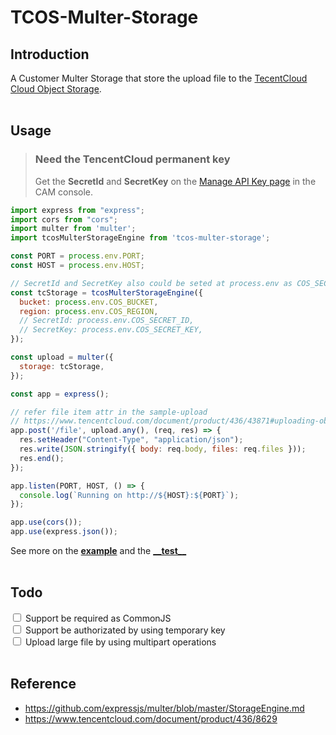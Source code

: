 # TCOS-Multer-Storage

## Introduction
A Customer Multer Storage that store the upload file to the [TecentCloud Cloud Object Storage](https://www.tencentcloud.com/products/cos).
<br>
<br>
## Usage
> ### Need the **TencentCloud permanent key** <br>
> Get the **SecretId** and **SecretKey** on the [Manage API Key page](https://console.tencentcloud.com/cam/capi) in the CAM console.

```javascript
import express from "express";
import cors from "cors";
import multer from 'multer';
import tcosMulterStorageEngine from 'tcos-multer-storage';

const PORT = process.env.PORT;
const HOST = process.env.HOST;

// SecretId and SecretKey also could be seted at process.env as COS_SECRET_ID and COS_SECRET_KEY
const tcStorage = tcosMulterStorageEngine({
  bucket: process.env.COS_BUCKET,
  region: process.env.COS_REGION,
  // SecretId: process.env.COS_SECRET_ID,
  // SecretKey: process.env.COS_SECRET_KEY,
});

const upload = multer({
  storage: tcStorage,
});

const app = express();

// refer file item attr in the sample-upload
// https://www.tencentcloud.com/document/product/436/43871#uploading-object-by-using-simple-upload 
app.post('/file', upload.any(), (req, res) => {
  res.setHeader("Content-Type", "application/json");
  res.write(JSON.stringify({ body: req.body, files: req.files }));
  res.end();
});

app.listen(PORT, HOST, () => {
  console.log(`Running on http://${HOST}:${PORT}`);
});

app.use(cors());
app.use(express.json());
```
See more on the [**example**](https://github.com/demoadminjie/tcos-multer-storage/blob/main/example/app.js)
 and the [**\_\_test\_\_**](https://github.com/demoadminjie/tcos-multer-storage/blob/main/src/__tests__/main.test.ts)
<br>
<br>
## Todo
<input type="checkbox" id="vehicle1" name="vehicle1" value="Bike">
<label for="vehicle1"> Support be required as CommonJS </label><br>
<input type="checkbox" id="vehicle2" name="vehicle2" value="Car">
<label for="vehicle2"> Support be authorizated by using temporary key </label><br>
<input type="checkbox" id="vehicle3" name="vehicle3" value="Boat">
<label for="vehicle3"> Upload large file by using multipart operations </label><br>
<br>

## Reference
- https://github.com/expressjs/multer/blob/master/StorageEngine.md
- https://www.tencentcloud.com/document/product/436/8629
